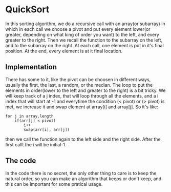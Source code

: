 # QuickSort
In this sorting algorithm, we do a recursive call with an array(or subarray) in which in each call we choose a pivot and put every element lower(or greater, depending on what king of order you want) to the left, and every greater to the right. Then we recall the function to the subarray on the left, and to the subarray on the right. At each call, one element is put in it's final position. At the end, every element is at it final location.

## Implementation
There has some to it, like the pivot can be choosen in different ways, usually the first, the last, a random, or the median.
The loop to put the elements in order(lower to the left and greater to the right) is a bit tricky. We will keep track of a j index, that will loop through all the elements, and a i index that will start at -1 and everytime the condition (< pivot) or (> pivot) is met, we increase it and swap element at array[i] and array[j]. So it's like:

```
for j in array.length
	if(arr[j] < pivot)
		i++
		swap(arr[i], arr[j]) 
```


then we call the function again to the left side and the right side. After the first callt the i will be initial-1.


## The code
In the code there is no secret, the only other thing to care is to keep the natural order, so you can make an algorithm that keeps or don't keep, and this can be important for some pratical usage.

